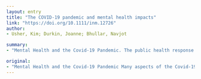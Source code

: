 ```yaml
---
layout: entry
title: "The COVID-19 pandemic and mental health impacts"
link: "https://doi.org/10.1111/inm.12726"
author:
- Usher, Kim; Durkin, Joanne; Bhullar, Navjot

summary:
- "Mental Health and the Covid-19 Pandemic. The public health response to the pandemic will undoubtedly contribute to widespread emotional distress and increased risk fo.... Mental health and public health responses to it will contribute to emotional distress. It will also contribute to increased risk. mental health and the public health.........and the risk of a Covid19 pandem. There is a risk factor in mental health, mental health... and the risk factor. Is the risk factors of mental health will contribute. Health response to Covid. pandia. and the Public health response."

original:
- "Mental Health and the Covid-19 Pandemic Many aspects of the Covid-19 pandemic and the public health response to it will undoubtedly contribute to widespread emotional distress and increased risk fo..."
---
```


